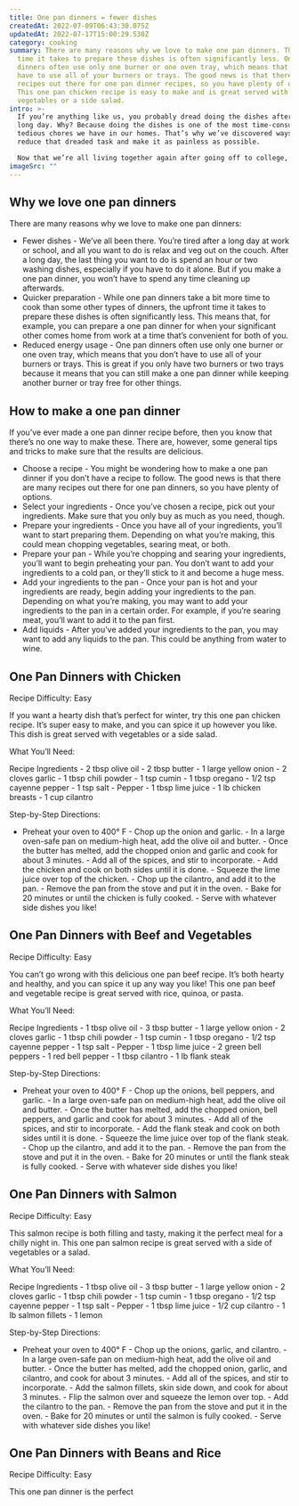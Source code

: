 ```yaml
---
title: One pan dinners = fewer dishes
createdAt: 2022-07-09T06:43:30.075Z
updatedAt: 2022-07-17T15:00:29.530Z
category: cooking
summary: There are many reasons why we love to make one pan dinners. The upfront
  time it takes to prepare these dishes is often significantly less. One pan
  dinners often use only one burner or one oven tray, which means that you don’t
  have to use all of your burners or trays. The good news is that there are many
  recipes out there for one pan dinner recipes, so you have plenty of options.
  This one pan chicken recipe is easy to make and is great served with
  vegetables or a side salad.
intro: >-
  If you’re anything like us, you probably dread doing the dishes after a
  long day. Why? Because doing the dishes is one of the most time-consuming and
  tedious chores we have in our homes. That’s why we’ve discovered ways to
  reduce that dreaded task and make it as painless as possible.

  Now that we’re all living together again after going off to college, we’ve introduced a lot of new habits as roommates. One of our favorites is learning how to make one pan dinners on nights when everyone has somewhere to be after dinner. It means less time in the kitchen and fewer dishes to clean later on!
imageSrc: ""
---
```


## Why we love one pan dinners

There are many reasons why we love to make one pan dinners:

- Fewer dishes - We’ve all been there. You’re tired after a long day at work or school, and all you want to do is relax and veg out on the couch. After a long day, the last thing you want to do is spend an hour or two washing dishes, especially if you have to do it alone. But if you make a one pan dinner, you won’t have to spend any time cleaning up afterwards.
- Quicker preparation - While one pan dinners take a bit more time to cook than some other types of dinners, the upfront time it takes to prepare these dishes is often significantly less. This means that, for example, you can prepare a one pan dinner for when your significant other comes home from work at a time that’s convenient for both of you.
- Reduced energy usage - One pan dinners often use only one burner or one oven tray, which means that you don’t have to use all of your burners or trays. This is great if you only have two burners or two trays because it means that you can still make a one pan dinner while keeping another burner or tray free for other things.

## How to make a one pan dinner

If you’ve ever made a one pan dinner recipe before, then you know that there’s no one way to make these. There are, however, some general tips and tricks to make sure that the results are delicious.

- Choose a recipe - You might be wondering how to make a one pan dinner if you don’t have a recipe to follow. The good news is that there are many recipes out there for one pan dinners, so you have plenty of options.
- Select your ingredients - Once you’ve chosen a recipe, pick out your ingredients. Make sure that you only buy as much as you need, though.
- Prepare your ingredients - Once you have all of your ingredients, you’ll want to start preparing them. Depending on what you’re making, this could mean chopping vegetables, searing meat, or both.
- Prepare your pan - While you’re chopping and searing your ingredients, you’ll want to begin preheating your pan. You don’t want to add your ingredients to a cold pan, or they’ll stick to it and become a huge mess.
- Add your ingredients to the pan - Once your pan is hot and your ingredients are ready, begin adding your ingredients to the pan. Depending on what you’re making, you may want to add your ingredients to the pan in a certain order. For example, if you’re searing meat, you’ll want to add it to the pan first.
- Add liquids - After you’ve added your ingredients to the pan, you may want to add any liquids to the pan. This could be anything from water to wine.

## One Pan Dinners with Chicken

Recipe Difficulty: Easy

If you want a hearty dish that’s perfect for winter, try this one pan chicken recipe. It’s super easy to make, and you can spice it up however you like. This dish is great served with vegetables or a side salad.

What You’ll Need:

Recipe Ingredients - 2 tbsp olive oil - 2 tbsp butter - 1 large yellow onion - 2 cloves garlic - 1 tbsp chili powder - 1 tsp cumin - 1 tbsp oregano - 1/2 tsp cayenne pepper - 1 tsp salt - Pepper - 1 tbsp lime juice - 1 lb chicken breasts - 1 cup cilantro

Step-by-Step Directions:

- Preheat your oven to 400° F - Chop up the onion and garlic. - In a large oven-safe pan on medium-high heat, add the olive oil and butter. - Once the butter has melted, add the chopped onion and garlic and cook for about 3 minutes. - Add all of the spices, and stir to incorporate. - Add the chicken and cook on both sides until it is done. - Squeeze the lime juice over top of the chicken. - Chop up the cilantro, and add it to the pan. - Remove the pan from the stove and put it in the oven. - Bake for 20 minutes or until the chicken is fully cooked. - Serve with whatever side dishes you like!

## One Pan Dinners with Beef and Vegetables

Recipe Difficulty: Easy

You can’t go wrong with this delicious one pan beef recipe. It’s both hearty and healthy, and you can spice it up any way you like! This one pan beef and vegetable recipe is great served with rice, quinoa, or pasta.

What You’ll Need:

Recipe Ingredients - 1 tbsp olive oil - 3 tbsp butter - 1 large yellow onion - 2 cloves garlic - 1 tbsp chili powder - 1 tsp cumin - 1 tbsp oregano - 1/2 tsp cayenne pepper - 1 tsp salt - Pepper - 1 tbsp lime juice - 2 green bell peppers - 1 red bell pepper - 1 tbsp cilantro - 1 lb flank steak

Step-by-Step Directions:

- Preheat your oven to 400° F - Chop up the onions, bell peppers, and garlic. - In a large oven-safe pan on medium-high heat, add the olive oil and butter. - Once the butter has melted, add the chopped onion, bell peppers, and garlic and cook for about 3 minutes. - Add all of the spices, and stir to incorporate. - Add the flank steak and cook on both sides until it is done. - Squeeze the lime juice over top of the flank steak. - Chop up the cilantro, and add it to the pan. - Remove the pan from the stove and put it in the oven. - Bake for 20 minutes or until the flank steak is fully cooked. - Serve with whatever side dishes you like!

## One Pan Dinners with Salmon

Recipe Difficulty: Easy

This salmon recipe is both filling and tasty, making it the perfect meal for a chilly night in. This one pan salmon recipe is great served with a side of vegetables or a salad.

What You’ll Need:

Recipe Ingredients - 1 tbsp olive oil - 3 tbsp butter - 1 large yellow onion - 2 cloves garlic - 1 tbsp chili powder - 1 tsp cumin - 1 tbsp oregano - 1/2 tsp cayenne pepper - 1 tsp salt - Pepper - 1 tbsp lime juice - 1/2 cup cilantro - 1 lb salmon fillets - 1 lemon

Step-by-Step Directions:

- Preheat your oven to 400° F - Chop up the onions, garlic, and cilantro. - In a large oven-safe pan on medium-high heat, add the olive oil and butter. - Once the butter has melted, add the chopped onion, garlic, and cilantro, and cook for about 3 minutes. - Add all of the spices, and stir to incorporate. - Add the salmon fillets, skin side down, and cook for about 3 minutes. - Flip the salmon over and squeeze the lemon over top. - Add the cilantro to the pan. - Remove the pan from the stove and put it in the oven. - Bake for 20 minutes or until the salmon is fully cooked. - Serve with whatever side dishes you like!

## One Pan Dinners with Beans and Rice

Recipe Difficulty: Easy

This one pan dinner is the perfect
